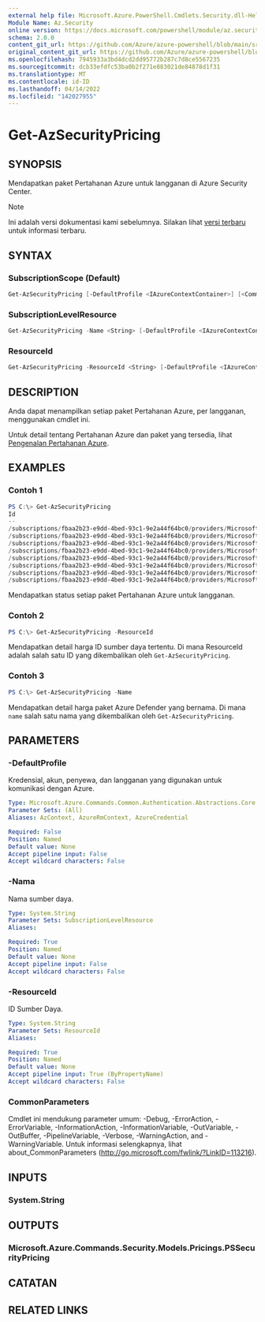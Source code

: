 ```yaml
---
external help file: Microsoft.Azure.PowerShell.Cmdlets.Security.dll-Help.xml
Module Name: Az.Security
online version: https://docs.microsoft.com/powershell/module/az.security/Get-AzSecurityPricing
schema: 2.0.0
content_git_url: https://github.com/Azure/azure-powershell/blob/main/src/Security/Security/help/Get-AzSecurityPricing.md
original_content_git_url: https://github.com/Azure/azure-powershell/blob/main/src/Security/Security/help/Get-AzSecurityPricing.md
ms.openlocfilehash: 7945933a3bd4dcd2dd95772b287c7d8ce5567235
ms.sourcegitcommit: dcb33efdfc53ba0b2f271e883021de84878d1f31
ms.translationtype: MT
ms.contentlocale: id-ID
ms.lasthandoff: 04/14/2022
ms.locfileid: "142027955"
---
```

# Get-AzSecurityPricing

## SYNOPSIS

Mendapatkan paket Pertahanan Azure untuk langganan di Azure Security Center.

> [!NOTE]
>Ini adalah versi dokumentasi kami sebelumnya. Silakan lihat [versi terbaru](/powershell/module/az.security/get-azsecuritypricing) untuk informasi terbaru.

## SYNTAX

### SubscriptionScope (Default)

```powershell
Get-AzSecurityPricing [-DefaultProfile <IAzureContextContainer>] [<CommonParameters>]
```

### SubscriptionLevelResource

```powershell
Get-AzSecurityPricing -Name <String> [-DefaultProfile <IAzureContextContainer>] [<CommonParameters>]
```

### ResourceId

```powershell
Get-AzSecurityPricing -ResourceId <String> [-DefaultProfile <IAzureContextContainer>] [<CommonParameters>]
```

## DESCRIPTION

Anda dapat menampilkan setiap paket Pertahanan Azure, per langganan, menggunakan cmdlet ini.

Untuk detail tentang Pertahanan Azure dan paket yang tersedia, lihat [Pengenalan Pertahanan Azure](https://docs.microsoft.com/azure/security-center/azure-defender).

## EXAMPLES

### Contoh 1

```powershell
PS C:\> Get-AzSecurityPricing
Id                                                                                                                   Name                      PricingTier    FreeTrialRemainingTime
--                                                                                                                   ----                      -----------    ----------------------
/subscriptions/fbaa2b23-e9dd-4bed-93c1-9e2a44f64bc0/providers/Microsoft.Security/pricings/VirtualMachines            VirtualMachines           Free           00:00:00
/subscriptions/fbaa2b23-e9dd-4bed-93c1-9e2a44f64bc0/providers/Microsoft.Security/pricings/Sqlservers                 SqlServers                Standard       00:00:00
/subscriptions/fbaa2b23-e9dd-4bed-93c1-9e2a44f64bc0/providers/Microsoft.Security/pricings/AppServices                AppServices               Free           00:00:00
/subscriptions/fbaa2b23-e9dd-4bed-93c1-9e2a44f64bc0/providers/Microsoft.Security/pricings/StorageAccounts            StorageAccounts           Free           00:00:00
/subscriptions/fbaa2b23-e9dd-4bed-93c1-9e2a44f64bc0/providers/Microsoft.Security/pricings/SqlserverVirtualMachines   SqlservervirtualMachines  Free           00:00:00
/subscriptions/fbaa2b23-e9dd-4bed-93c1-9e2a44f64bc0/providers/Microsoft.Security/pricings/KubernetesService          KubernetesService         Free           00:00:00
/subscriptions/fbaa2b23-e9dd-4bed-93c1-9e2a44f64bc0/providers/Microsoft.Security/pricings/ContainerRegistry          ContainerRegistry         Free           00:00:00
/subscriptions/fbaa2b23-e9dd-4bed-93c1-9e2a44f64bc0/providers/Microsoft.Security/pricings/KeyVaults                  KeyVaults                 Free           00:00:00
```

Mendapatkan status setiap paket Pertahanan Azure untuk langganan.



### Contoh 2

```powershell
PS C:\> Get-AzSecurityPricing -ResourceId
```

Mendapatkan detail harga ID sumber daya tertentu. Di mana ResourceId adalah salah satu ID yang dikembalikan oleh `Get-AzSecurityPricing`.

### Contoh 3

```powershell
PS C:\> Get-AzSecurityPricing -Name
```

Mendapatkan detail harga paket Azure Defender yang bernama. Di mana `name` salah satu nama yang dikembalikan oleh `Get-AzSecurityPricing`.


## PARAMETERS

### -DefaultProfile

Kredensial, akun, penyewa, dan langganan yang digunakan untuk komunikasi dengan Azure.

```yaml
Type: Microsoft.Azure.Commands.Common.Authentication.Abstractions.Core.IAzureContextContainer
Parameter Sets: (All)
Aliases: AzContext, AzureRmContext, AzureCredential

Required: False
Position: Named
Default value: None
Accept pipeline input: False
Accept wildcard characters: False
```

### -Nama

Nama sumber daya.

```yaml
Type: System.String
Parameter Sets: SubscriptionLevelResource
Aliases:

Required: True
Position: Named
Default value: None
Accept pipeline input: False
Accept wildcard characters: False
```

### -ResourceId

ID Sumber Daya.

```yaml
Type: System.String
Parameter Sets: ResourceId
Aliases:

Required: True
Position: Named
Default value: None
Accept pipeline input: True (ByPropertyName)
Accept wildcard characters: False
```

### CommonParameters

Cmdlet ini mendukung parameter umum: -Debug, -ErrorAction, -ErrorVariable, -InformationAction, -InformationVariable, -OutVariable, -OutBuffer, -PipelineVariable, -Verbose, -WarningAction, and -WarningVariable. Untuk informasi selengkapnya, lihat about_CommonParameters (http://go.microsoft.com/fwlink/?LinkID=113216).

## INPUTS

### System.String

## OUTPUTS

### Microsoft.Azure.Commands.Security.Models.Pricings.PSSecurityPricing

## CATATAN

## RELATED LINKS
